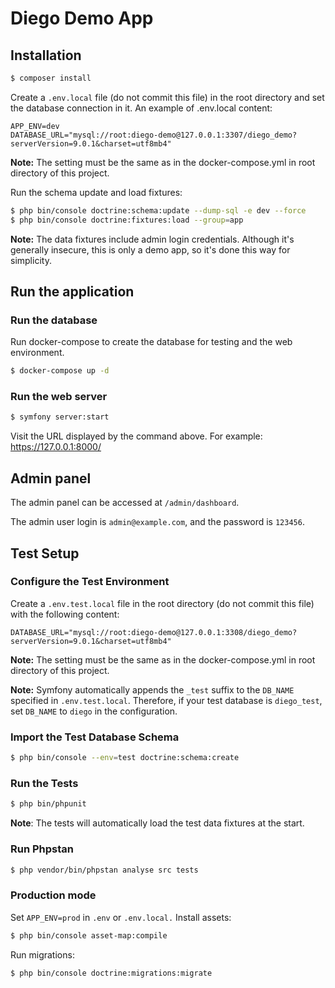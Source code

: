 # Diego Demo App 

## Installation

```bash
$ composer install
```

Create a `.env.local` file (do not commit this file) in the root directory and set the database connection in it. An example of .env.local content:

```
APP_ENV=dev
DATABASE_URL="mysql://root:diego-demo@127.0.0.1:3307/diego_demo?serverVersion=9.0.1&charset=utf8mb4"
```

**Note:** The setting must be the same as in the docker-compose.yml in root directory of this project.

Run the schema update and load fixtures:
```bash
$ php bin/console doctrine:schema:update --dump-sql -e dev --force
$ php bin/console doctrine:fixtures:load --group=app
```

**Note:** The data fixtures include admin login credentials. Although it's generally insecure, this is only a demo app, so it's done this way for simplicity. 

## Run the application

### Run the database
Run docker-compose to create the database for testing and the web environment.
```bash
$ docker-compose up -d
```

### Run the web server
```bash
$ symfony server:start
```

Visit the URL displayed by the command above. For example: https://127.0.0.1:8000/

## Admin panel
The admin panel can be accessed at `/admin/dashboard`.

The admin user login is `admin@example.com`, and the password is `123456`.

## Test Setup

### Configure the Test Environment
Create a `.env.test.local` file in the root directory (do not commit this file) with the following content:

```
DATABASE_URL="mysql://root:diego-demo@127.0.0.1:3308/diego_demo?serverVersion=9.0.1&charset=utf8mb4"
```
**Note:** The setting must be the same as in the docker-compose.yml in root directory of this project.

**Note:** Symfony automatically appends the `_test` suffix to the `DB_NAME` specified in `.env.test.local`. Therefore, if your test database is `diego_test`, set `DB_NAME` to `diego` in the configuration.

### Import the Test Database Schema
```bash
$ php bin/console --env=test doctrine:schema:create
```

### Run the Tests
```bash
$ php bin/phpunit
```

**Note**: The tests will automatically load the test data fixtures at the start.

### Run Phpstan
```bash
$ php vendor/bin/phpstan analyse src tests
```

### Production mode
Set `APP_ENV=prod` in `.env` or `.env.local.` Install assets:
```bash
$ php bin/console asset-map:compile
```
Run migrations:
```bash
$ php bin/console doctrine:migrations:migrate
```